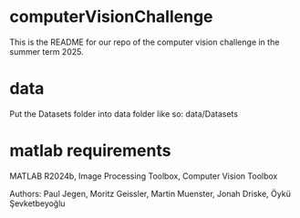 # computerVisionChallenge
This is the README for our repo of the computer vision challenge in the summer term 2025. 

# data
Put the Datasets folder into data folder like so: data/Datasets

# matlab requirements
MATLAB R2024b, Image Processing Toolbox, Computer Vision Toolbox


Authors: Paul Jegen, Moritz Geissler, Martin Muenster, Jonah Driske, Öykü Şevketbeyoğlu
